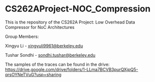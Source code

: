 # CS262AProject-NOC_Compression
This is the repository of the CS262A Project: Low Overhead Data Compressor for NoC Architectures

Group Members:

Xingyu Li - xingyuli9961@berkeley.edu 

Tushar Sondhi - sondhi.tushar@berkeley.edu

The samples of the traces can be found in the drive: https://drive.google.com/drive/folders/1-LLma7BCVB3purQXjpQ5-qrsOYNeTVuG?usp=sharing
